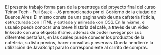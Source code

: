 El presente trabajo forma para de la preentrega del proyecto final del curso Telnto Tech - Full Stack - JS promocionado por el Gobierno de la ciudad de Buenos Aires.
El mismo consta de una pagina web de una cafetería ficticia, estructurada con HTML y estilada y animada con CSS.
En la misma, el usuario puede conocer una breve historia del café, a través de un video linkeado con una etiqueta iframe, ademas de poder navegar por sus diferentes pestañas, en las cuales puede conocer los productos de la cafeteria, su lista precios, hacer consultas y reservas.
Queda pendiente la utilización de JavaScript para lo correspondiente al carrito de compras.